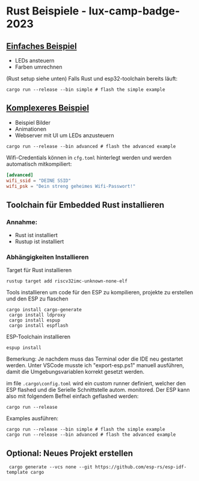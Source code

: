 # Rust Beispiele - lux-camp-badge-2023

## [Einfaches Beispiel](examples/Simple/)
 * LEDs ansteuern
 * Farben umrechnen

(Rust setup siehe unten)
Falls Rust und esp32-toolchain bereits läuft:
```
cargo run --release --bin simple # flash the simple example
```


## [Komplexeres Beispiel](examples/Advanced/)
 * Beispiel Bilder
 * Animationen
 * Webserver mit UI um LEDs anzusteuern

```
cargo run --release --bin advanced # flash the advanced example
```

Wifi-Credentials können in ```cfg.toml``` hinterlegt werden und werden automatisch mitkompiliert:
```toml
[advanced]
wifi_ssid = "DEINE SSID"
wifi_psk = "Dein streng geheimes Wifi-Passwort!"
```

## Toolchain für Embedded Rust installieren
### Annahme:
* Rust ist installiert
* Rustup ist installiert

### Abhängigkeiten Installieren

Target für Rust installieren
```
rustup target add riscv32imc-unknown-none-elf
```

Tools installieren um code für den ESP zu kompilieren, projekte zu erstellen und den ESP zu flaschen
```
cargo install cargo-generate
 cargo install ldproxy
 cargo install espup
 cargo install espflash
 ```

ESP-Toolchain installieren
```
espup install
 ```

Bemerkung: Je nachdem muss das Terminal oder die IDE neu gestartet werden. Unter VSCode musste ich "export-esp.ps1" manuell ausführen, damit die Umgebungsvariablen korrekt gesetzt werden.


im file ```.cargo\config.toml``` wird ein custom runner definiert, welcher den ESP flashed und die Serielle Schnittstelle autom. monitored.
Der ESP kann also mit folgendem Befhel einfach geflashed werden:
```
cargo run --release
```
Examples ausführen:
```
cargo run --release --bin simple # flash the simple example
cargo run --release --bin advanced # flash the advanced example
```


## Optional: Neues Projekt erstellen

 ```
  cargo generate --vcs none --git https://github.com/esp-rs/esp-idf-template cargo
  ```
